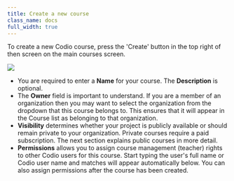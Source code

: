 ```yaml
---
title: Create a new course
class_name: docs
full_width: true
---
```


To create a new Codio course, press the 'Create' button in the top right of then screen on the main courses screen.

![](docs/education/create-course.png)

- You are required to enter a **Name** for your course. The **Description** is optional.
- The **Owner** field is important to understand. If you are a member of an organization then you may want to select the organization from the dropdown that this course belongs to. This ensures that it will appear in the Course list as belonging to that organization.
- **Visibility** determines whether your project is publicly available or should remain private to your organization. Private courses require a paid subscription. The next section explains public courses in more detail.
- **Permissions** allows you to assign course management (teacher) rights to other Codio users for this course. Start typing the user's full name or Codio user name and matches will appear automatically below. You can also assign permissions after the course has been created. 

